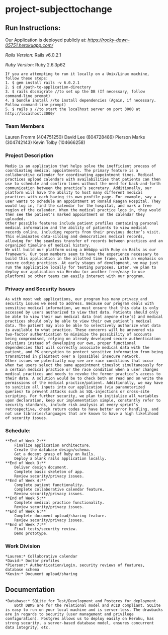 # project-subjecttochange

## Run Instructions:

Our Application is deployed publicly at:
_https://rocky-dawn-05751.herokuapp.com/_

*Rails Version:* Rails v6.0.2.1

*Ruby Version:* Ruby 2.6.3p62

	If you are attempting to run it locally on a Unix/Linux machine, follow these steps:
	1. $ gem install rails -v 6.0.2.1
	2. $ cd /path-to-application-directory
	3. $ rails db:migrate //to set up the DB (If necessary, follow command-line prompt)
	4. $ bundle install //to install dependencies (Again, if necessary. Follow command-line prompt)
	5. $ rails s //to start the localhost server on port 3000 at http://localhost:3000/




### Team Members
Lauren Fromm (404751250)
David Lee (804728489)
Pierson Marks (304742143)
Kevin Tolby (104666258)

### Project Description

	Medio is an application that helps solve the inefficient process of coordinating medical appointments. The primary feature is a collaborative calendar for coordinating appointment times. Medical practices upload calendars with availabilities that patients can then use to schedule and confirm times without the need for back-and-forth communication between the practice’s secretary. Additionally, our platform will have the ability to host many different medical practices with each having its own profile page. For example, say a user wants to schedule an appointment at Ronald Reagan Hospital. They would log in, find the calendar for the hospital, and mark a free region of the calendar. When the medical practice logs in, they would then see the patient's marked appointment on the calendar they uploaded.
	Other possible features include patient profiles containing personal medical information and the ability of patients to view medical records online, including reports from their previous doctor’s visit. This eliminates data-siloing and democratizes medical records, allowing for the seamless transfer of records between practices and an organized timeline of medical history.
	We will build our platform using a WebApp with Ruby on Rails as our framework. Our team members seem to have the experience necessary to build this application in the allotted time frame, with an emphasis on secure coding practices. At early stages of development, we may just run the application locally for testing purposes. Later, we plan to deploy our application via Heroku (or another free/easy-to-use platform) so other teams can easily interact with our program.


### Privacy and Security Issues

	As with most web applications, our program has many privacy and security issues we need to address. Because our program deals with sensitive medical information, we must ensure that this data is only accessed by users authorized to view that data. Patients should only be able to view their own medical data (not anyone else’s) and medical practices should only be able to view their own patient’s medical data. The patient may also be able to selectively authorize what data is available to what practice. These concerns will be answered via two-factor authentication to minimize the possibility of accounts being compromised, relying on already developed secure authentication solutions instead of developing our own, proper functional dependencies that will correctly associate medical data with the patient, and PK encryption to protect sensitive information from being transmitted in plaintext over a (possible) insecure network.
	Other issues we potentially may see are race conditions that occur when two users select the same appointment timeslot simultaneously for a certain medical practice or the race condition when a user changes medical practices and needs to revoke the former practice’s access to their data. A solution would be to check both on read and on write the permissions of the medical practice/patient. Additionally, we may have to sanitize all inputs into our application (via parameterized queries) to prevent attacks such as SQL-injections or cross-site scripting. For further security, we plan to initialize all variables upon declaration, keep our implementation simple, constantly refer to security standards, include risk analysis at every sprint’s retrospective, check return codes to have better error handling, and not use libraries/languages that are known to have a high likelihood of security issues.

### Schedule:
	**End of Week 2:**
		Finalize application architecture.
		Create the database design/schema.
		Get a decent grasp of Ruby on Rails.
		Deploy a blank rails application locally.
	**End of Week 3:**
		Deliver design document.
		Complete basic skeleton of app.  
		Review security/privacy issues.
	**End of Week 4:**
		Complete patient functionality.
		Complete collaborative calendar feature.
		Review security/privacy issues.
	**End of Week 5:**
		Complete medical practice functionality.
		Review security/privacy issues.
	**End of Week 6:**
		Complete document upload/sharing feature.
		Review security/privacy issues.
	**End of Week 7:**
		Final tests/security review.
		Demo prototype.


### Work Division
	*Lauren:* Collaborative calendar
	*David:* Doctor profiles
	*Pierson:* Authentication/Login, security reviews of features, database schema  
	*Kevin:* Document upload/sharing

## Documentation

	*Database:* SQLite for Test/Development and Postgres for deployment.
		Both DBMS are for the relational model and ACID compliant. SQLite is easy to run on your local machine and is server-less. The drawbacks are in regards to security (user management and privilege configuration). Postgres allows us to deploy easily on Heroku, has strong security, a server-based database model, ensures concurrent data integrity, etc.
